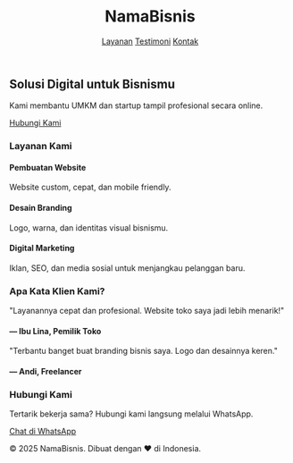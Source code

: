 <!DOCTYPE html>
<html lang="id">
<head>
  <meta charset="UTF-8" />
  <meta name="viewport" content="width=device-width, initial-scale=1.0" />
  <title>Bisnis Online Modern</title>
  <script src="https://cdn.tailwindcss.com"></script>
</head>
<body class="font-sans text-gray-800 bg-white scroll-smooth">

  <!-- Header -->
  <header class="bg-white fixed top-0 left-0 w-full shadow z-50">
    <div class="max-w-7xl mx-auto flex justify-between items-center py-4 px-6">
      <h1 class="text-xl font-bold text-blue-600">NamaBisnis</h1>
      <nav class="space-x-6 text-sm font-medium">
        <a href="#services" class="hover:text-blue-600">Layanan</a>
        <a href="#testimoni" class="hover:text-blue-600">Testimoni</a>
        <a href="#kontak" class="hover:text-blue-600">Kontak</a>
      </nav>
    </div>
  </header>

  <!-- Hero Section -->
  <section class="h-screen flex items-center justify-center bg-gradient-to-br from-blue-500 to-indigo-600 text-white text-center pt-20 px-4">
    <div>
      <h2 class="text-4xl md:text-5xl font-bold mb-4">Solusi Digital untuk Bisnismu</h2>
      <p class="text-lg mb-6">Kami membantu UMKM dan startup tampil profesional secara online.</p>
      <a href="#kontak" class="bg-white text-blue-600 px-6 py-3 rounded shadow font-semibold hover:bg-gray-100">Hubungi Kami</a>
    </div>
  </section>

  <!-- Layanan -->
  <section id="services" class="py-20 bg-gray-50 px-6">
    <div class="max-w-6xl mx-auto text-center">
      <h3 class="text-3xl font-bold mb-10 text-gray-800">Layanan Kami</h3>
      <div class="grid grid-cols-1 md:grid-cols-3 gap-10">
        <div class="bg-white shadow rounded-lg p-6 hover:shadow-xl transition">
          <h4 class="text-xl font-semibold mb-2 text-blue-600">Pembuatan Website</h4>
          <p class="text-gray-600">Website custom, cepat, dan mobile friendly.</p>
        </div>
        <div class="bg-white shadow rounded-lg p-6 hover:shadow-xl transition">
          <h4 class="text-xl font-semibold mb-2 text-blue-600">Desain Branding</h4>
          <p class="text-gray-600">Logo, warna, dan identitas visual bisnismu.</p>
        </div>
        <div class="bg-white shadow rounded-lg p-6 hover:shadow-xl transition">
          <h4 class="text-xl font-semibold mb-2 text-blue-600">Digital Marketing</h4>
          <p class="text-gray-600">Iklan, SEO, dan media sosial untuk menjangkau pelanggan baru.</p>
        </div>
      </div>
    </div>
  </section>

  <!-- Testimoni -->
  <section id="testimoni" class="py-20 bg-white px-6">
    <div class="max-w-5xl mx-auto text-center">
      <h3 class="text-3xl font-bold mb-10">Apa Kata Klien Kami?</h3>
      <div class="grid md:grid-cols-2 gap-8 text-left">
        <div class="bg-gray-50 p-6 rounded shadow">
          <p>"Layanannya cepat dan profesional. Website toko saya jadi lebih menarik!"</p>
          <h4 class="mt-4 font-bold text-blue-600">— Ibu Lina, Pemilik Toko</h4>
        </div>
        <div class="bg-gray-50 p-6 rounded shadow">
          <p>"Terbantu banget buat branding bisnis saya. Logo dan desainnya keren."</p>
          <h4 class="mt-4 font-bold text-blue-600">— Andi, Freelancer</h4>
        </div>
      </div>
    </div>
  </section>

  <!-- Kontak -->
  <section id="kontak" class="py-20 bg-blue-50 px-6">
    <div class="max-w-4xl mx-auto text-center">
      <h3 class="text-3xl font-bold mb-6">Hubungi Kami</h3>
      <p class="mb-6 text-gray-700">Tertarik bekerja sama? Hubungi kami langsung melalui WhatsApp.</p>
      <a href="https://wa.me/6281234567890" target="_blank" class="bg-green-500 text-white px-6 py-3 rounded-full shadow hover:bg-green-600 transition">Chat di WhatsApp</a>
    </div>
  </section>

  <!-- Footer -->
  <footer class="bg-gray-800 text-white text-center py-6">
    <p>&copy; 2025 NamaBisnis. Dibuat dengan ❤️ di Indonesia.</p>
  </footer>

</body>
</html>
